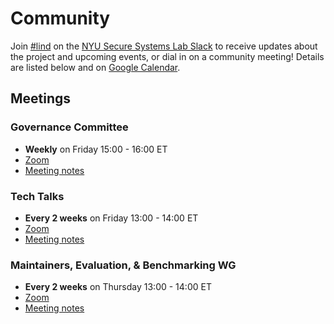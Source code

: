 # Community

Join [#lind](https://secure-systems-lab.slack.com/archives/CBKAGSC9Z) on the
[NYU Secure Systems Lab Slack](https://secure-systems-lab.slack.com/) to receive
updates about the project and upcoming events, or dial in on a community
meeting! Details are listed below and on
[Google Calendar](https://calendar.google.com/calendar/u/1?cid=Y18zMDViOTU2M2U2NjEwOTllYjUwMWIzNjA0MmYyMjBjNGNjMjIyNmRiZTBiMmE4NzMxYjdmMWM0Nzk4ODMxMWRkQGdyb3VwLmNhbGVuZGFyLmdvb2dsZS5jb20).

## Meetings

### Governance Committee
- **Weekly** on Friday 15:00 - 16:00 ET
- [Zoom](https://nyu.zoom.us/j/93302778069)
- [Meeting notes](https://docs.google.com/document/d/1hUkdsszfXFyx3Ue9oFUt1mx7R8WcHX4PEWAXXa0Wqyw/edit?usp=sharing)

### Tech Talks
- **Every 2 weeks** on Friday 13:00 - 14:00 ET
- [Zoom](https://nyu.zoom.us/j/93845545729)
- [Meeting notes](https://docs.google.com/document/d/1W7pg76im7WLGa2M4fpy20ba27BoOk1WumcnSwwpHbDc/edit?usp=sharing)

### Maintainers, Evaluation, & Benchmarking WG
- **Every 2 weeks** on Thursday 13:00 - 14:00 ET
- [Zoom](https://nyu.zoom.us/j/97941224575)
- [Meeting notes](https://docs.google.com/document/d/1Imxzcn6O3w86SyAetiqzMhz_Gc47XVWhsnPAJO6Sec0/edit?usp=sharing)
